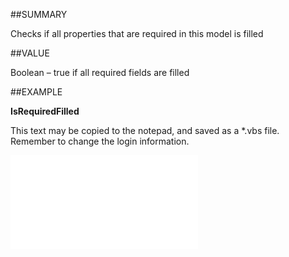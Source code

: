 
##SUMMARY

Checks if all properties that are required in this model is filled


##VALUE

Boolean – true if all required fields are filled


##EXAMPLE

**IsRequiredFilled**

This text may be copied to the notepad, and saved as a *.vbs file. Remember to change the login information.

![](..\..\Examples\vbs\SOContact.IsRequiredFilled.vbs.txt)

